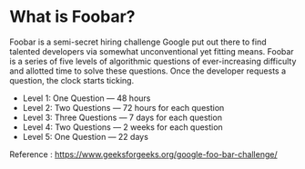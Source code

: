 # What is Foobar?
Foobar is a semi-secret hiring challenge Google put out there to find talented developers via somewhat unconventional yet fitting means. Foobar is a series of five levels of algorithmic questions of ever-increasing difficulty and allotted time to solve these questions. Once the developer requests a question, the clock starts ticking.

* Level 1: One Question — 48 hours
* Level 2: Two Questions — 72 hours for each question
* Level 3: Three Questions — 7 days for each question
* Level 4: Two Questions — 2 weeks for each question
* Level 5: One Question — 22 days


Reference : https://www.geeksforgeeks.org/google-foo-bar-challenge/